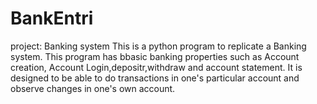 # BankEntri
project: Banking system
This is a python program to replicate a Banking system. This program has bbasic banking properties such as Account creation, Account Login,depositr,withdraw and account statement. It is designed to be able to do transactions in one's particular account and observe changes in one's own account.
